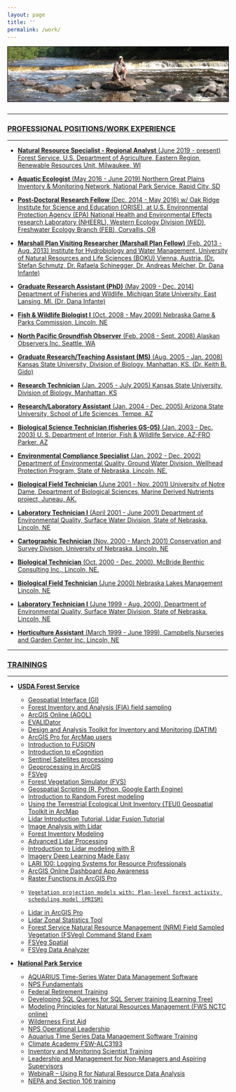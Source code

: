 ```yaml
---
layout: page
title: ''
permalink: /work/
---
```

<a href="http://dthor.github.io/" title="Darren Thornbrugh, Ph.D."><img class="pure-img" src="/images/upNmi_1335x330.jpg" width="" height="" style="margin-bottom:10px; border:1px solid #000000;" alt="Darren Thornbrugh, Ph.D.">

***

### PROFESSIONAL POSITIONS/WORK EXPERIENCE 

*** 

- **Natural Resource Specialist - Regional Analyst** (June 2019 - present) Forest Service, U.S. Department of Agriculture, Eastern Region, Renewable Resources Unit, Milwaukee, WI

- **Aquatic Ecologist** (May 2016 - June 2019) Northern Great Plains Inventory & Monitoring Network, National Park Service, Rapid City, SD

- **Post-Doctoral Research Fellow** (Dec. 2014 - May 2016) w/ Oak Ridge Institute for Science and Education (ORISE), at U.S. Environmental Protection Agency (EPA) National Health and Environmental Effects research Laboratory (NHEERL), Western Ecology Division (WED), Freshwater Ecology Branch (FEB), Corvallis, OR	
	
- **Marshall Plan Visiting Researcher (Marshall Plan Fellow)** (Feb. 2013 - Aug. 2013) Institute for Hydrobiology and Water Management, University of Natural Resources and Life Sciences (BOKU) Vienna, Austria. (Dr. Stefan Schmutz, Dr. Rafaela Schinegger, Dr. Andreas Melcher, Dr. Dana Infante)

- **Graduate Research Assistant (PhD)** (May 2009 - Dec. 2014) Department of Fisheries and Wildlife, Michigan State University, East Lansing, MI. (Dr. Dana Infante)

- **Fish & Wildlife Biologist I** (Oct. 2008 - May 2009) Nebraska Game & Parks Commission, Lincoln, NE

- **North Pacific Groundfish Observer** (Feb. 2008 - Sept. 2008) Alaskan Observers Inc. Seattle, WA

- **Graduate Research/Teaching Assistant (MS)** (Aug. 2005 - Jan. 2008) Kansas State	University, Division of Biology, Manhattan, KS. (Dr. Keith B. Gido)

- **Research Technician** (Jan. 2005 - July 2005) Kansas State University, Division of Biology, Manhattan, KS

- **Research/Laboratory Assistant** (Jan. 2004 - Dec. 2005) Arizona State University, School of Life Sciences, Tempe, AZ

- **Biological Science Technician (fisheries GS-05)** (Jan. 2003 - Dec. 2003) U. S. Department of Interior, Fish & Wildlife Service, AZ-FRO Parker, AZ

- **Environmental Compliance Specialist** (Jan. 2002 - Dec. 2002) Department of Environmental Quality, Ground Water Division, Wellhead Protection Program, State of Nebraska, Lincoln, NE.

- **Biological Field Technician** (June 2001 - Nov. 2001) University of Notre Dame, Department of Biological Sciences, Marine Derived Nutrients project, Juneau, AK.

- **Laboratory Technician I** (April 2001 - June 2001) Department of Environmental Quality, Surface Water Division, State of Nebraska. Lincoln, NE

- **Cartographic Technician** (Nov. 2000 - March 2001) Conservation and Survey Division, University of Nebraska, Lincoln, NE

- **Biological Technician** (Oct. 2000 - Dec. 2000), McBride Benthic Consulting Inc., Lincoln, NE.

- **Biological Field Technician** (June 2000) Nebraska Lakes Management Lincoln, NE

- **Laboratory Technician I** (June 1999 - Aug. 2000), Department of Environmental Quality, Surface Water Division, State of Nebraska. Lincoln, NE

- **Horticulture Assistant** (March 1999 - June 1999), Campbells Nurseries and Garden Center Inc. Lincoln, NE

***

### TRAININGS

*** 
* **USDA Forest Service**
  +	Geospatial Interface (GI)
  +	Forest Inventory and Analysis (FIA) field sampling
  +	ArcGIS Online (AGOL)
  +	EVALIDator
  +	Design and Analysis Toolkit for Inventory and Monitoring (DATIM)
  +	ArcGIS Pro for ArcMap users
  +	Introduction to FUSION
  +	Introduction to eCognition
  +	Sentinel Satellites processing
  +	Geoprocessing in ArcGIS
  +	FSVeg
  +	Forest Vegetation Simulator (FVS)
  +	Geospatial Scripting (R, Python, Google Earth Engine)
  +	Introduction to Random Forest modeling
  +	Using the Terrestrial Ecological Unit Inventory (TEUI) Geospatial Toolkit in ArcMap
  +	Lidar Introduction Tutorial, Lidar Fusion Tutorial
  +	Image Analysis with Lidar
  +	Forest Inventory Modeling
  +	Advanced Lidar Processing
  +	Introduction to Lidar modeling with R
  +	Imagery Deep Learning Made Easy
  +	LARI 100: Logging Systems for Resource Professionals
  +	ArcGIS Online Dashboard App Awareness
  +	Raster Functions in ArcGIS Pro
  +     Vegetation projection models with: Plan-level forest activity scheduling model (PRISM)
  +	Lidar in ArcGIS Pro
  +	Lidar Zonal Statistics Tool
  +	Forest Service Natural Resource Management (NRM) Field Sampled Vegetation (FSVeg) Command Stand Exam
  +	FSVeg Spatial
  +	FSVeg Data Analyzer
  
* **National Park Service**
  +	AQUARIUS Time-Series Water Data Management Software 
  +	NPS Fundamentals
  +	Federal Retirement Training
  +	Developing SQL Queries for SQL Server training (Learning Tree)
  +	Modeling Principles for Natural Resources Management (FWS NCTC online)
  +	Wilderness First Aid
  +	NPS Operational Leadership
  +	Aquarius Time Series Data Management Software Training
  +	Climate Academy FSW-ALC3193
  +	Inventory and Monitoring Scientist Training
  +	Leadership and Management for Non-Managers and Aspiring Supervisors
  +	WebinaR – Using R for Natural Resource Data Analysis
  +	NEPA and Section 106 training
